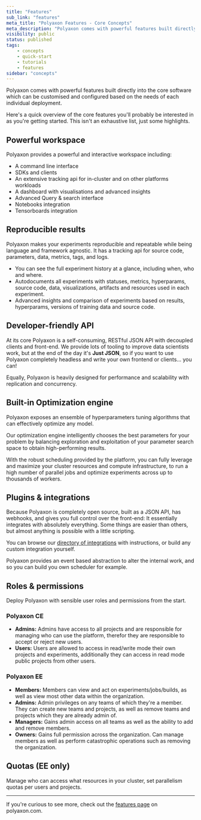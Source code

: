 ```yaml
---
title: "Features"
sub_link: "features"
meta_title: "Polyaxon Features - Core Concepts"
meta_description: "Polyaxon comes with powerful features built directly into the core software which are customisable and extensible to suit your needs."
visibility: public
status: published
tags:
    - concepts
    - quick-start
    - tutorials
    - features
sidebar: "concepts"
---
```


Polyaxon comes with powerful features built directly into the core software which can be customised and configured based on the needs of each individual deployment.

Here's a quick overview of the core features you'll probably be interested in as you're getting started. This isn't an exhaustive list, just some highlights.


## Powerful workspace

Polyaxon provides a powerful and interactive workspace including:

- A command line interface
- SDKs and clients
- An extensive tracking api for in-cluster and on other platforms workloads
- A dashboard with visualisations and advanced insights 
- Advanced Query & search interface
- Notebooks integration
- Tensorboards integration

## Reproducible results

Polyaxon makes your experiments reproducible and repeatable while being language and framework agnostic. 
It has a tracking api for source code, parameters, data, metrics, tags, and logs.


- You can see the full experiment history at a glance, including when, who and where.
- Autodocuments all experiments with statuses, metrics, hyperparams, source code, data, visualizations, artifacts and resources used in each experiment.
- Advanced insights and comparison of experiments based on results, hyperparams, versions of training data and source code.


## Developer-friendly API

At its core Polyaxon is a self-consuming, RESTful JSON API with decoupled clients and front-end. 
We provide lots of tooling to improve data scientists work, but at the end of the day it's **Just JSON**️, 
so if you want to use Polyaxon completely headless and write your own frontend or clients... you can!

Equally, Polyaxon is heavily designed for performance and scalability with replication and concurrency.


## Built-in Optimization engine

Polyaxon exposes an ensemble of hyperparameters tuning algorithms that can effectively optimize any model.

Our optimization engine intelligently chooses the best parameters for your problem by balancing exploration and exploitation of your parameter search space to obtain high-performing results.

With the robust scheduling provided by the platform, you can fully leverage and maximize your cluster resources and compute infrastructure, 
to run a high number of parallel jobs and optimize experiments across up to thousands of workers. 


## Plugins & integrations

Because Polyaxon is completely open source, built as a JSON API, has webhooks, and gives you full control over the front-end: It essentially integrates with absolutely everything. 
Some things are easier than others, but almost anything is possible with a little scripting.

You can browse our [directory of integrations](/integrations/) with instructions, or build any custom integration yourself.

Polyaxon provides an event based abstraction to alter the internal work, and so you can build you own scheduler for example.

## Roles & permissions

Deploy Polyaxon with sensible user roles and permissions from the start.


### Polyaxon CE

- **Admins:** Admins have access to all projects and are responsible for managing who can use the platform, therefor they are responsible to accept or reject new users.
- **Users:** Users are allowed to access in read/write mode their own projects and experiments, additionally they can access in read mode public projects from other users.
 
### Polyaxon EE 

- **Members:** Members can view and act on experiments/jobs/builds, as well as view most other data within the organization.
- **Admins:** Admin privileges on any teams of which they\'re a member. They can create new teams and projects, as well as remove teams and projects which they are already admin of.
- **Managers:** Gains admin access on all teams as well as the ability to add and remove members.
- **Owners:** Gains full permission across the organization. Can manage members as well as perform catastrophic operations such as removing the organization.


## Quotas (EE only)

Manage who can access what resources in your cluster, set parallelism quotas per users and projects.

---

If you're curious to see more, check out the [features page](https://polyaxon.com/features/) on polyaxon.com.
